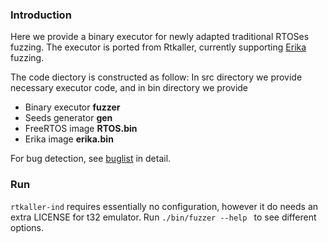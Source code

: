 ### Introduction
Here we provide a binary executor for newly adapted traditional RTOSes fuzzing.
The executor is ported from Rtkaller, currently supporting [Erika](https://github.com/evidence/erika3) fuzzing.
<!-- [FreeRTOS](https://github.com/FreeRTOS/FreeRTOS) and -->
The code diectory is constructed as follow:
In src directory we provide necessary executor code, and in bin directory we provide 
- Binary executor __fuzzer__ 
- Seeds generator __gen__
- FreeRTOS image __RTOS.bin__
- Erika image __erika.bin__

For bug detection, see [buglist](../docs/buglist.md) in detail.

### Run
`rtkaller-ind` requires essentially no configuration, however it do needs an extra LICENSE for t32 emulator. Run ```./bin/fuzzer --help ``` to see different options.

